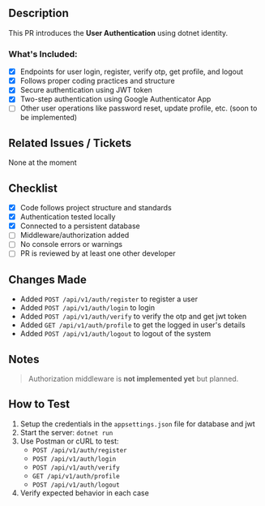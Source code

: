 ##  Description

This PR introduces the **User Authentication** using dotnet identity.

### What's Included:
- [x] Endpoints for user login, register, verify otp, get profile, and logout
- [x] Follows proper coding practices and structure
- [x] Secure authentication using JWT token
- [x] Two-step authentication using Google Authenticator App
- [ ] Other user operations like password reset, update profile, etc. (soon to be implemented)

##  Related Issues / Tickets

None at the moment

##  Checklist

- [x] Code follows project structure and standards
- [x] Authentication tested locally
- [x] Connected to a persistent database
- [ ] Middleware/authorization added
- [ ] No console errors or warnings
- [ ] PR is reviewed by at least one other developer

##  Changes Made

- Added `POST /api/v1/auth/register` to register a user
- Added `POST /api/v1/auth/login` to login
- Added `POST /api/v1/auth/verify` to verify the otp and get jwt token
- Added `GET /api/v1/auth/profile` to get the logged in user's details
- Added `POST /api/v1/auth/logout` to logout of the system

## Notes

> Authorization middleware is **not implemented yet** but planned.

##  How to Test

1. Setup the credentials in the `appsettings.json` file for database and jwt
1. Start the server:  `dotnet run` 
2. Use Postman or cURL to test:
   - `POST /api/v1/auth/register`
   - `POST /api/v1/auth/login`
   - `POST /api/v1/auth/verify`
   - `GET /api/v1/auth/profile`
   - `POST /api/v1/auth/logout`
3. Verify expected behavior in each case

